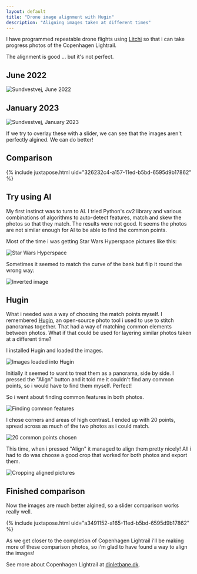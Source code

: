```yaml
---
layout: default
title: "Drone image alignment with Hugin"
description: "Aligning images taken at different times"
---
```


I have programmed repeatable drone flights using [Litchi](https://flylitchi.com/) so that i can take progress photos of the Copenhagen Lightrail.

The alignment is good ... but it's not perfect.

## June 2022
![Sundvestvej, June 2022](/assets/images/hugin/sundvestvej-jun-2022.jpg)

## January 2023
![Sundvestvej, January 2023](/assets/images/hugin/sundvestvej-jan-2023.jpg)

If we try to overlay these with a slider, we can see that the images aren't perfectly algined. We can do better!

## Comparison
{% include juxtapose.html uid="326232c4-a157-11ed-b5bd-6595d9b17862" %}

## Try using AI

My first instinct was to turn to AI. I tried Python's cv2 library and various combinations of algorithms to auto-detect features, match and skew the photos so that they match. The results were not good. It seems the photos are not similar enough for AI to be able to find the common points.

Most of the time i was getting Star Wars Hyperspace pictures like this:

![Star Wars Hyperspace](/assets/images/hugin/ai-attempt1.jpg)

Sometimes it seemed to match the curve of the bank but flip it round the wrong way:

![Inverted image](/assets/images/hugin/ai-attempt2.jpg)

## Hugin

What i needed was a way of choosing the match points myself. I remembered [Hugin](https://hugin.sourceforge.io/), an open-source photo tool i used to use to stitch panoramas together. That had a way of matching common elements between photos. What if that could be used for layering similar photos taken at a different time?

I installed Hugin and loaded the images.

![Images loaded into Hugin](/assets/images/hugin/images-in-hugin.png)

Initially it seemed to want to treat them as a panorama, side by side. I pressed the "Align" button and it told me it couldn't find any common points, so i would have to find them myself. Perfect!

So i went about finding common features in both photos.

![Finding common features](/assets/images/hugin/finding-common-features.png)

I chose corners and areas of high contrast. I ended up with 20 points, spread across as much of the two photos as i could match.

![20 common points chosen](/assets/images/hugin/common-points-chosen.png)

This time, when i pressed "Align" it managed to align them pretty nicely! All i had to do was choose a good crop that worked for both photos and export them.

![Cropping aligned pictures](/assets/images/hugin/cropping-pictures.png)

## Finished comparison

Now the images are much better algined, so a slider comparison works really well.

{% include juxtapose.html uid="a3491152-a165-11ed-b5bd-6595d9b17862" %}

As we get closer to the completion of Copenhagen Lightrail i'll be making more of these comparison photos, so i'm glad to have found a way to align the images!

See more about Copenhagen Lightrail at [dinletbane.dk](https://www.dinletbane.dk/en/).
